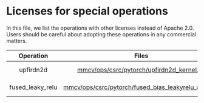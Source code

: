 # Licenses for special operations

In this file, we list the operations with other licenses instead of Apache 2.0. Users should be careful about adopting these operations in any commercial matters.

|    Operation     |                                                                    Files                                                                    |    License     |
| :--------------: | :-----------------------------------------------------------------------------------------------------------------------------------------: | :------------: |
|    upfirdn2d     |          [mmcv/ops/csrc/pytorch/upfirdn2d_kernel.cu](https://github.com/open-mmlab/mmcv/mmcv/ops/csrc/pytorch/upfirdn2d_kernel.cu)          | NVIDIA License |
| fused_leaky_relu | [mmcv/ops/csrc/pytorch/fused_bias_leakyrelu_cuda.cu](https://github.com/open-mmlab/mmcv/mmcv/ops/csrc/pytorch/fused_bias_leakyrelu_cuda.cu) | NVIDIA License |